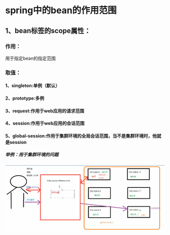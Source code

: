 # spring中的bean的作用范围

## 1、bean标签的scope属性：

### 作用：

用于指定bean的指定范围

### 取值：

#### 1、singleton:单例（默认）

#### 2、prototype:多例

#### 3、request:作用于web应用的请求范围

#### 4、session:作用于web应用的会话范围

#### 5、global-session:作用于集群环境的全局会话范围，当不是集群环境时，他就是session

##### 举例：用于集群环境的问题

![1569729322701](spring%E4%B8%AD%E7%9A%84bean%E7%9A%84%E4%BD%9C%E7%94%A8%E8%8C%83%E5%9B%B4.assets/1569729322701.png)

